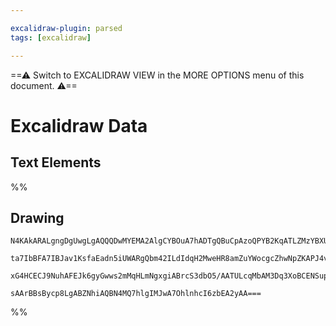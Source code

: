 ```yaml
---

excalidraw-plugin: parsed
tags: [excalidraw]

---
```

==⚠  Switch to EXCALIDRAW VIEW in the MORE OPTIONS menu of this document. ⚠==


# Excalidraw Data
## Text Elements
%%
## Drawing
```compressed-json
N4KAkARALgngDgUwgLgAQQQDwMYEMA2AlgCYBOuA7hADTgQBuCpAzoQPYB2KqATLZMzYBXUtiRoIACyhQ4zZAHoFAc0JRJQgEYA6bGwC2CgF7N6hbEcK4OCtptbErHALRY8RMpWdx8Q1TdIEfARcZgRmBShcZQUebQBmbQAGGjoghH0EDihmbgBtAF1+CFw4OABlKKhxVFAwSHUMmohiXFIAa1T6hkIECgAhXGx25VJhDmIAYTZ8NlJuCABiADNV

ta7IbBFA7IBJav1KsfaEadn5iUWARgQbm42ILdIdqH2MweHR8amZuYWocgcZhwNpZKAPJ4vN76ABihHw+EqMGCC0EHgh2zB0KObBOAHUSOpuHxwJtMXsDjiTkiURI0SQMc8sQcAErCZSSDjhXJoK78MlMikZADyIOwahg3CuSSS/Me5NeBxhnCgMNw+nhkrQAFY5ZDmRlldlyoQjDUeLLSfLBYqMgAVLBQACCRGUXAkwWW4L1CuxUVIzuebAokhC

xG4HCECJ9NuhAFEJk6gyGwws2mMqHLmNgxgiABrcS3dbO5/AATULcqMbAM3Dq3XoBCENSupIAvjGoazvlzmDz0GMhBMHqMSCazRGo/g5aOfuc66TIP0ZuHLth1xuNpAWQhlFG2gtFghtcfjxB252wVSEKKoOwgZPo1a4IEzMJmABxUhj001SNP7plnITIdwmJhCA4ZQF3qSAslwTRglXVAAWbflNiIOBuBQhA0IgDh1RqbDcOEKAiC5LDSGbC8rT

sAArBBsBycp8LgABZNhiAQBN4MQ7hlgIMJwA7OhlnhcI6zbEA2yAA===
```
%%